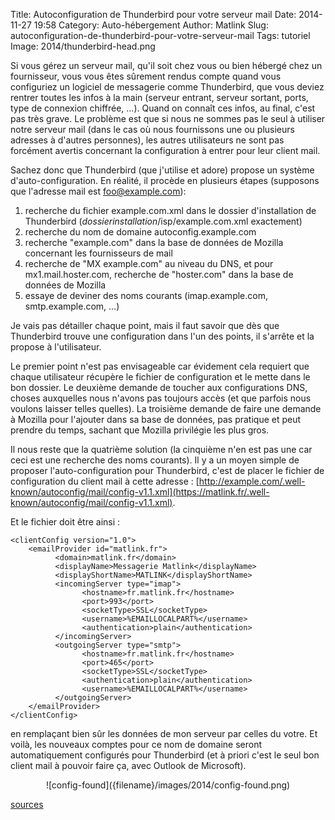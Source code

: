 Title: Autoconfiguration de Thunderbird pour votre serveur mail
Date: 2014-11-27 19:58
Category: Auto-hébergement
Author: Matlink
Slug: autoconfiguration-de-thunderbird-pour-votre-serveur-mail
Tags: tutoriel
Image: 2014/thunderbird-head.png

Si vous gérez un serveur mail, qu'il soit chez vous ou bien hébergé chez
un fournisseur, vous vous êtes sûrement rendus compte quand vous
configuriez un logiciel de messagerie comme Thunderbird, que vous deviez
rentrer toutes les infos à la main (serveur entrant, serveur sortant,
ports, type de connexion chiffrée, ...). Quand on connaît ces infos, au
final, c'est pas très grave. Le problème est que si nous ne sommes pas
le seul à utiliser notre serveur mail (dans le cas où nous fournissons
une ou plusieurs adresses à d'autres personnes), les autres utilisateurs
ne sont pas forcément avertis concernant la configuration à entrer pour
leur client mail.

Sachez donc que Thunderbird (que j'utilise et adore) propose un système
d'auto-configuration. En réalité, il procède en plusieurs étapes
(supposons que l'adresse mail est foo@example.com):

1. recherche du fichier example.com.xml dans le dossier d'installation
   de Thunderbird (*dossierinstallation*/isp/example.com.xml exactement)
2. recherche du nom de domaine autoconfig.example.com
3. recherche "example.com" dans la base de données de Mozilla concernant
   les fournisseurs de mail
4. recherche de "MX example.com" au niveau du DNS, et pour
   mx1.mail.hoster.com, recherche de "hoster.com" dans la base de
   données de Mozilla
5. essaye de deviner des noms courants (imap.example.com,
   smtp.example.com, ...)

Je vais pas détailler chaque point, mais il faut savoir que dès que
Thunderbird trouve une configuration dans l'un des points, il s'arrête
et la propose à l'utilisateur.

Le premier point n'est pas envisageable car évidement cela requiert que
chaque utilisateur récupère le fichier de configuration et le mette dans
le bon dossier. Le deuxième demande de toucher aux configurations DNS,
choses auxquelles nous n'avons pas toujours accès (et que parfois nous
voulons laisser telles quelles). La troisième demande de faire une
demande à Mozilla pour l'ajouter dans sa base de données, pas pratique
et peut prendre du temps, sachant que Mozilla privilégie les plus gros.

Il nous reste que la quatrième solution (la cinquième n'en est pas une
car ceci est une recherche des noms courants). Il y a un moyen simple de
proposer l'auto-configuration pour Thunderbird, c'est de placer le
fichier de configuration du client mail à cette adresse :
[http://example.com/.well-known/autoconfig/mail/config-v1.1.xml](https://matlink.fr/.well-known/autoconfig/mail/config-v1.1.xml).

Et le fichier doit être ainsi :



    <clientConfig version="1.0">
        <emailProvider id="matlink.fr">
              <domain>matlink.fr</domain>
              <displayName>Messagerie Matlink</displayName>
              <displayShortName>MATLINK</displayShortName>
              <incomingServer type="imap">
                    <hostname>fr.matlink.fr</hostname>
                    <port>993</port>
                    <socketType>SSL</socketType>
                    <username>%EMAILLOCALPART%</username>
                    <authentication>plain</authentication>
              </incomingServer>
              <outgoingServer type="smtp">
                    <hostname>fr.matlink.fr</hostname>
                    <port>465</port>
                    <socketType>SSL</socketType>
                    <authentication>plain</authentication>
                    <username>%EMAILLOCALPART%</username>
              </outgoingServer>
        </emailProvider>
    </clientConfig>

en remplaçant bien sûr les données de mon serveur par celles du votre.
Et voilà, les nouveaux comptes pour ce nom de domaine seront
automatiquement configurés pour Thunderbird (et à priori c'est le seul
bon client mail à pouvoir faire ça, avec Outlook de
Microsoft).

<center>![config-found]({filename}/images/2014/config-found.png)</center>

[sources](https://developer.mozilla.org/en-US/docs/Mozilla/Thunderbird/Autoconfiguration)

